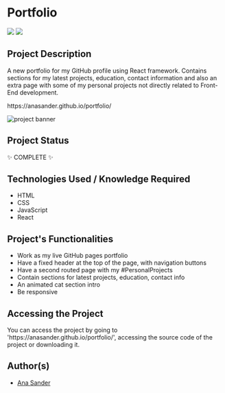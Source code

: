 <h1>Portfolio</h1>

<p>
<img src="https://camo.githubusercontent.com/decf6d51a81a8246489b6071ceca468e99b4a4bf283f7f4c3d921e554e589a08/68747470733a2f2f696d672e736869656c64732e696f2f7374617469632f76313f6c6162656c3d7265616374266d6573736167653d6672616d65776f726b26636f6c6f723d626c7565267374796c653d666f722d7468652d6261646765266c6f676f3d5245414354"/>
<img src="https://img.shields.io/badge/status-COMPLETE-green?style=for-the-badge&logo=appveyor"/>
</p>

<h2>Project Description</h2>
<p>A new portfolio for my GitHub profile using React framework. Contains sections for my latest projects, education, contact information and also an extra page with some of my personal projects not directly related to Front-End development.</p>
<p>https://anasander.github.io/portfolio/<p>

![project banner](https://user-images.githubusercontent.com/108422924/231185244-18190448-9a8c-46f1-9fd0-19cd879faef5.png)

<h2>Project Status</h2>
<p>✨ COMPLETE ✨</p>

<h2>Technologies Used / Knowledge Required</h2>
<ul>
<li>HTML</li>
<li>CSS</li>
<li>JavaScript</li>
<li>React</li>
</ul>

<h2>Project's Functionalities</h2>
<ul>
<li>Work as my live GitHub pages portfolio</li>
<li>Have a fixed header at the top of the page, with navigation buttons</li>
<li>Have a second routed page with my #PersonalProjects</li>
<li>Contain sections for latest projects, education, contact info</li>
<li>An animated cat section intro</li>
<li>Be responsive</li>
</ul>

<h2>Accessing the Project</h2>
<p>You can access the project by going to 'https://anasander.github.io/portfolio/', accessing the source code of the project or downloading it.</p>

<h2>Author(s)</h2>
<ul>
<li><a href='https://github.com/anasander'>Ana Sander</a></li>
</ul>
